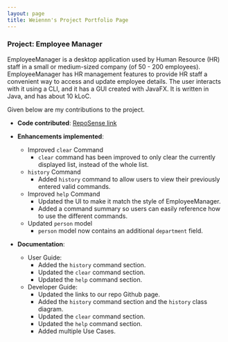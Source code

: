 ```yaml
---
layout: page
title: Weiennn's Project Portfolio Page
---
```


### Project: Employee Manager

EmployeeManager is a desktop application used by Human Resource (HR) staff in a small or medium-sized company (of 50 - 200 employees).
EmployeeManager has HR management features to provide HR staff a convenient way to access and update employee details.
The user interacts with it using a CLI, and it has a GUI created with JavaFX.
It is written in Java, and has about 10 kLoC.

Given below are my contributions to the project.

* **Code contributed**: [RepoSense link](https://nus-cs2103-ay2324s1.github.io/tp-dashboard/?search=weiennn&breakdown=true)

* **Enhancements implemented**:
  * Improved `clear` Command
    * `clear` command has been improved to only clear the currently displayed list, instead of the whole list.
  * `history` Command
    * Added `history` command to allow users to view their previously entered valid commands.
  * Improved `help` Command
    * Updated the UI to make it match the style of EmployeeManager.
    * Added a command summary so users can easily reference how to use the different commands.
  * Updated `person` model
    * `person` model now contains an additional `department` field.
    
* **Documentation**:
    * User Guide:
      * Added the `history` command section.
      * Updated the `clear` command section.
      * Updated the `help` command section.
    * Developer Guide:
      * Updated the links to our repo Github page. 
      * Added the `history` command section and the `history` class diagram.
      * Updated the `clear` command section.
      * Updated the `help` command section.
      * Added multiple Use Cases.
